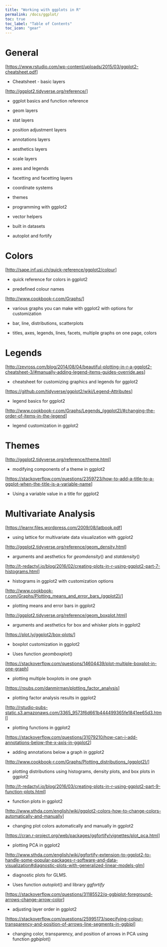 ```yaml
---
title: "Working with ggplots in R"
permalink: /docs/ggplot/
toc: true
toc_label: "Table of Contents"
toc_icon: "gear"
---
```



General
=======

\[<https://www.rstudio.com/wp-content/uploads/2015/03/ggplot2-cheatsheet.pdf>\]

-   Cheatsheet - basic layers

\[<http://ggplot2.tidyverse.org/reference/>\]

-   ggplot basics and function reference

-   geom layers

-   stat layers

-   position adjustment layers

-   annotations layers

-   aesthetics layers

-   scale layers

-   axes and legends

-   facetting and facetting layers

-   coordinate systems

-   themes

-   programming with ggplot2

-   vector helpers

-   built in datasets

-   autoplot and fortify


Colors
=====

\[<http://sape.inf.usi.ch/quick-reference/ggplot2/colour>\]

-   quick reference for colors in ggplot2

-   predefined colour names

\[<http://www.cookbook-r.com/Graphs/>\]

-   various graphs you can make with ggplot2 with options for customization

-   bar, line, distributions, scatterplots

-   titles, axes, legends, lines, facets, multiple graphs on one page, colors

Legends
===

\[<http://zevross.com/blog/2014/08/04/beautiful-plotting-in-r-a-ggplot2-cheatsheet-3/#manually-adding-legend-items-guides-override.aes>\]

-   cheatsheet for customizing graphics and legends for ggplot2

\[<https://github.com/tidyverse/ggplot2/wiki/Legend-Attributes>\]

-   legend basics for ggplot2

\[<http://www.cookbook-r.com/Graphs/Legends_(ggplot2)/#changing-the-order-of-items-in-the-legend>\]

-   legend customization in ggplot2


Themes
====

\[<http://ggplot2.tidyverse.org/reference/theme.html>\]

-   modifying components of a theme in ggplot2

\[<https://stackoverflow.com/questions/2359723/how-to-add-a-title-to-a-ggplot-when-the-title-is-a-variable-name>\]

-   Using a variable value in a title for ggplot2

Multivariate Analysis
=========================

\[<https://learnr.files.wordpress.com/2009/08/latbook.pdf>\]

-   using lattice for multivariate data visualization with ggplot2

\[<http://ggplot2.tidyverse.org/reference/geom_density.html>\]

-   arguments and aesthetics for *geomdensity*() and *statdensity*()

\[<http://t-redactyl.io/blog/2016/02/creating-plots-in-r-using-ggplot2-part-7-histograms.html>\]

-   histograms in ggplot2 with customization options

\[<http://www.cookbook-r.com/Graphs/Plotting_means_and_error_bars_(ggplot2)/>\]

-   plotting means and error bars in ggplot2

\[<http://ggplot2.tidyverse.org/reference/geom_boxplot.html>\]

-   arguments and aesthetics for box and whisker plots in ggplot2

\[<https://plot.ly/ggplot2/box-plots/>\]

-   boxplot customization in ggplot2

-   Uses function *geomboxplot*()

\[<https://stackoverflow.com/questions/14604439/plot-multiple-boxplot-in-one-graph>\]

-   plotting multiple boxplots in one graph

\[<https://rpubs.com/danmirman/plotting_factor_analysis>\]

-   plotting factor analysis results in ggplot2

\[<http://rstudio-pubs-static.s3.amazonaws.com/3365_9573f6d661b444499365fe1841ee65d3.html>\]

-   plotting functions in ggplot2

\[<https://stackoverflow.com/questions/31079210/how-can-i-add-annotations-below-the-x-axis-in-ggplot2>\]

-   adding annotations below a graph in ggplot2

\[<http://www.cookbook-r.com/Graphs/Plotting_distributions_(ggplot2)/>\]

-   plotting distributions using histograms, density plots, and box plots in ggplot2

\[<http://t-redactyl.io/blog/2016/03/creating-plots-in-r-using-ggplot2-part-9-function-plots.html>\]

-   function plots in ggplot2

\[<http://www.sthda.com/english/wiki/ggplot2-colors-how-to-change-colors-automatically-and-manually>\]

-   changing plot colors automatically and manually in ggplot2

\[<https://cran.r-project.org/web/packages/ggfortify/vignettes/plot_pca.html>\]

-   plotting PCA in ggplot2

\[<http://www.sthda.com/english/wiki/ggfortify-extension-to-ggplot2-to-handle-some-popular-packages-r-software-and-data-visualization#diagnostic-plots-with-generalized-linear-models-glm>\]

-   diagnostic plots for GLMS.

-   Uses function *autoplot*() and library *ggfortify*

\[<https://stackoverflow.com/questions/31185522/q-ggbiplot-foreground-arrows-change-arrow-color>\]

-   adjusting layer order in ggplot2

\[<https://stackoverflow.com/questions/25995173/specifying-colour-transparency-and-position-of-arrows-line-segments-in-ggbipl>\]

-   changing color, transparency, and position of arrows in PCA using function *ggbiplot*()


